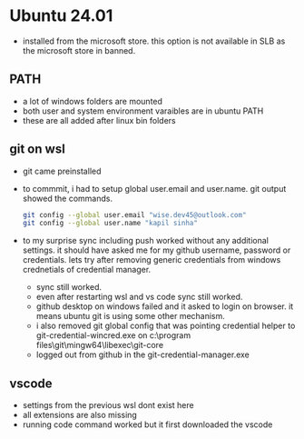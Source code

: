 # Ubuntu 24.01

- installed from the microsoft store. this option is not available in SLB as the microsoft store in banned.

## PATH

- a lot of windows folders are mounted
- both user and system environment varaibles are in ubuntu PATH
- these are all added after linux bin folders

## git on wsl

- git came preinstalled
- to commmit, i had to setup global user.email and user.name. git output showed the commands.

  ```bash
  git config --global user.email "wise.dev45@outlook.com"
  git config --global user.name "kapil sinha"
  ```

- to my surprise sync including push worked without any additional settings. it should have asked me for my github username, password or credentials. lets try after removing generic credentials from windows crednetials of credential manager.
  - sync still worked.
  - even after restarting wsl and vs code sync still worked.
  - github desktop on windows failed and it asked to login on browser. it means ubuntu git is using some other mechanism.
  - i also removed git global config that was pointing credential helper to git-credential-wincred.exe on c:\program files\git\mingw64\libexec\git-core
  - logged out from github in the git-credential-manager.exe

## vscode

- settings from the previous wsl dont exist here
- all extensions are also missing
- running code command worked but it first downloaded the vscode